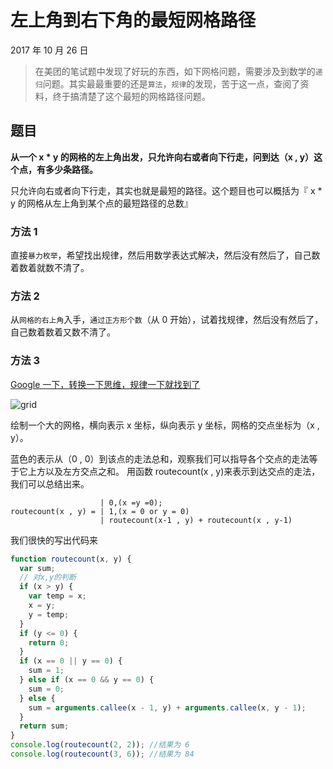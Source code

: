 # 左上角到右下角的最短网格路径

2017 年 10 月 26 日

> 在美团的笔试题中发现了好玩的东西，如下网格问题，需要涉及到数学的`递归`问题。其实最最重要的还是`算法`，`规律`的发现，苦于这一点，查阅了资料，终于搞清楚了这个最短的网格路径问题。

## 题目

**从一个 x \* y 的网格的左上角出发，只允许向右或者向下行走，问到达（x , y）这个点，有多少条路径。**

只允许向右或者向下行走，其实也就是最短的路径。这个题目也可以概括为『 x \* y 的网格从左上角到某个点的最短路径的总数』

### 方法 1

直接`暴力枚举`，希望找出规律，然后用数学表达式解决，然后没有然后了，自己数着数着就数不清了。

### 方法 2

从`网格的右上角`入手，`通过正方形个数`（从 0 开始），试着找规律，然后没有然后了，自己数着数着又数不清了。

### 方法 3

[Google 一下，转换一下思维，规律一下就找到了](https://blog.oldj.net/2013/09/07/lattice-paths/)

![grid](_media/grid.jpg)

绘制一个大的网格，横向表示 x 坐标，纵向表示 y 坐标，网格的交点坐标为（x , y）。

蓝色的表示从（0 , 0）到该点的走法总和，观察我们可以指导各个交点的走法等于它上方以及左方交点之和。
用函数 routecount(x , y)来表示到达交点的走法，我们可以总结出来。

```
                    | 0,(x =y =0);
routecount(x , y) = | 1,(x = 0 or y = 0)
                    | routecount(x-1 , y) + routecount(x , y-1)
```

我们很快的写出代码来

```javascript
function routecount(x, y) {
  var sum;
  // 对x,y的判断
  if (x > y) {
    var temp = x;
    x = y;
    y = temp;
  }
  if (y <= 0) {
    return 0;
  }
  if (x == 0 || y == 0) {
    sum = 1;
  } else if (x == 0 && y == 0) {
    sum = 0;
  } else {
    sum = arguments.callee(x - 1, y) + arguments.callee(x, y - 1);
  }
  return sum;
}
console.log(routecount(2, 2)); //结果为 6
console.log(routecount(3, 6)); //结果为 84
```
